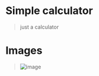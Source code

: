 # Simple calculator
> just a calculator

# Images
> ![image](https://github.com/ruxixa/Simple-Calculator/assets/162349590/76fb452b-8a78-409c-9940-9d6a41cccf62)

